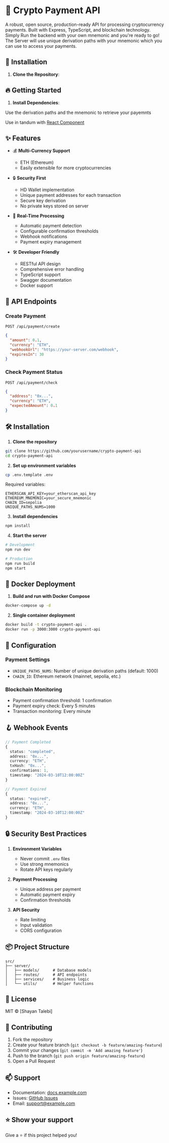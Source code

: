 # 🚀 Crypto Payment API

A robust, open source, production-ready API for processing cryptocurrency payments. Built with Express, TypeScript, and blockchain technology.
Simply Run the backend with your own mnemonic and you're ready to go!
The Server will use unique derivation paths with your mnemonic which you can use to access your payments.

## 🔧 Installation

1. **Clone the Repository**:

## 🔥 Getting Started

1. **Install Dependencies**:

Use the derivation paths and the mnemonic to retrieve your payemnts

Use in tandum with
[React Component](https://www.npmjs.com/package/@shayanja/react-crypto-payment)

## ✨ Features

- 💰 **Multi-Currency Support**

  - ETH (Ethereum)
  - Easily extensible for more cryptocurrencies

- 🔒 **Security First**

  - HD Wallet implementation
  - Unique payment addresses for each transaction
  - Secure key derivation
  - No private keys stored on server

- 🔄 **Real-Time Processing**

  - Automatic payment detection
  - Configurable confirmation thresholds
  - Webhook notifications
  - Payment expiry management

- 🛠 **Developer Friendly**
  - RESTful API design
  - Comprehensive error handling
  - TypeScript support
  - Swagger documentation
  - Docker support

## 🚦 API Endpoints

### Create Payment

```http
POST /api/payment/create
```

```json
{
  "amount": 0.1,
  "currency": "ETH",
  "webhookUrl": "https://your-server.com/webhook",
  "expiresIn": 30
}
```

### Check Payment Status

```http
POST /api/payment/check
```

```json
{
  "address": "0x...",
  "currency": "ETH",
  "expectedAmount": 0.1
}
```

## 🛠 Installation

1. **Clone the repository**

```bash
git clone https://github.com/yourusername/crypto-payment-api
cd crypto-payment-api
```

2. **Set up environment variables**

```bash
cp .env.template .env
```

Required variables:

```env
ETHERSCAN_API_KEY=your_etherscan_api_key
ETHEREUM_MNEMONIC=your_secure_mnemonic
CHAIN_ID=sepolia
UNIQUE_PATHS_NUMS=1000
```

3. **Install dependencies**

```bash
npm install
```

4. **Start the server**

```bash
# Development
npm run dev

# Production
npm run build
npm start
```

## 🐳 Docker Deployment

1. **Build and run with Docker Compose**

```bash
docker-compose up -d
```

2. **Single container deployment**

```bash
docker build -t crypto-payment-api .
docker run -p 3000:3000 crypto-payment-api
```

## 🔧 Configuration

### Payment Settings

- `UNIQUE_PATHS_NUMS`: Number of unique derivation paths (default: 1000)
- `CHAIN_ID`: Ethereum network (mainnet, sepolia, etc.)

### Blockchain Monitoring

- Payment confirmation threshold: 1 confirmation
- Payment expiry check: Every 5 minutes
- Transaction monitoring: Every minute

## 🪝 Webhook Events

```typescript
// Payment Completed
{
  status: "completed",
  address: "0x...",
  currency: "ETH",
  txHash: "0x...",
  confirmations: 1,
  timestamp: "2024-03-10T12:00:00Z"
}

// Payment Expired
{
  status: "expired",
  address: "0x...",
  currency: "ETH",
  timestamp: "2024-03-10T12:00:00Z"
}
```

## 🔒 Security Best Practices

1. **Environment Variables**

   - Never commit `.env` files
   - Use strong mnemonics
   - Rotate API keys regularly

2. **Payment Processing**

   - Unique address per payment
   - Automatic payment expiry
   - Confirmation thresholds

3. **API Security**
   - Rate limiting
   - Input validation
   - CORS configuration

## 📦 Project Structure

```
src/
├── server/
│   ├── models/      # Database models
│   ├── routes/      # API endpoints
│   ├── services/    # Business logic
│   └── utils/       # Helper functions
```

## 📝 License

MIT © [Shayan Talebi]

## 🤝 Contributing

1. Fork the repository
2. Create your feature branch (`git checkout -b feature/amazing-feature`)
3. Commit your changes (`git commit -m 'Add amazing feature'`)
4. Push to the branch (`git push origin feature/amazing-feature`)
5. Open a Pull Request

## 📫 Support

- Documentation: [docs.example.com](https://docs.example.com)
- Issues: [GitHub Issues](https://github.com/yourusername/crypto-payment-api/issues)
- Email: support@example.com

## ⭐️ Show your support

Give a ⭐️ if this project helped you!
